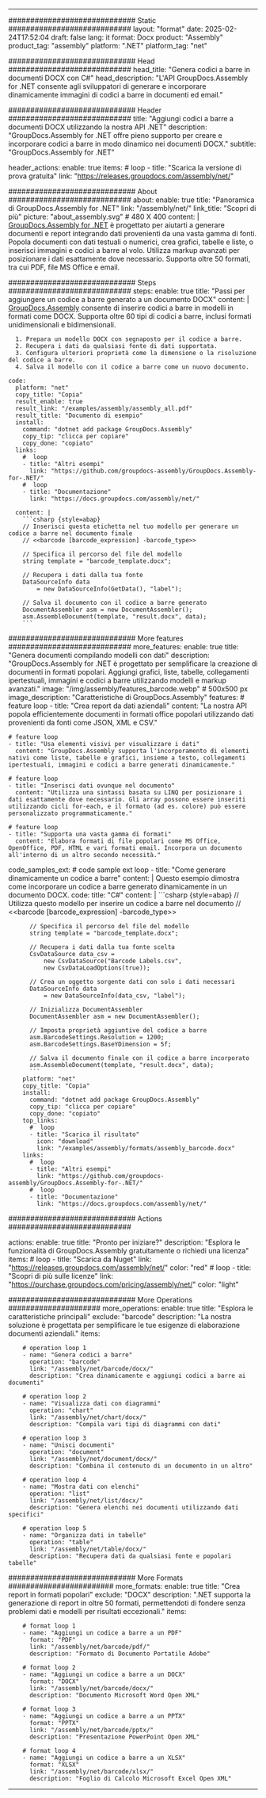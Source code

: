 



---
############################# Static ############################
layout: "format"
date:  2025-02-24T17:52:04
draft: false
lang: it
format: Docx
product: "Assembly"
product_tag: "assembly"
platform: ".NET"
platform_tag: "net"

############################# Head ############################
head_title: "Genera codici a barre in documenti DOCX con C#"
head_description: "L'API GroupDocs.Assembly for .NET consente agli sviluppatori di generare e incorporare dinamicamente immagini di codici a barre in documenti ed email."

############################# Header ############################
title: "Aggiungi codici a barre a documenti DOCX utilizzando la nostra API .NET" 
description: "GroupDocs.Assembly for .NET offre pieno supporto per creare e incorporare codici a barre in modo dinamico nei documenti DOCX."
subtitle: "GroupDocs.Assembly for .NET" 

header_actions:
  enable: true
  items:
    #  loop
    - title: "Scarica la versione di prova gratuita"
      link: "https://releases.groupdocs.com/assembly/net/"
      
############################# About ############################
about:
    enable: true
    title: "Panoramica di GroupDocs.Assembly for .NET"
    link: "/assembly/net/"
    link_title: "Scopri di più"
    picture: "about_assembly.svg" # 480 X 400
    content: |
       [GroupDocs.Assembly for .NET](/assembly/net/) è progettato per aiutarti a generare documenti e report integrando dati provenienti da una vasta gamma di fonti. Popola documenti con dati testuali o numerici, crea grafici, tabelle e liste, o inserisci immagini e codici a barre al volo. Utilizza markup avanzati per posizionare i dati esattamente dove necessario. Supporta oltre 50 formati, tra cui PDF, file MS Office e email.

############################# Steps ############################
steps:
    enable: true
    title: "Passi per aggiungere un codice a barre generato a un documento DOCX"
    content: |
      [GroupDocs.Assembly](/assembly/net/) consente di inserire codici a barre in modelli in formati come DOCX. Supporta oltre 60 tipi di codici a barre, inclusi formati unidimensionali e bidimensionali.
      
      1. Prepara un modello DOCX con segnaposto per il codice a barre.
      2. Recupera i dati da qualsiasi fonte di dati supportata.
      3. Configura ulteriori proprietà come la dimensione o la risoluzione del codice a barre.
      4. Salva il modello con il codice a barre come un nuovo documento.
   
    code:
      platform: "net"
      copy_title: "Copia"
      result_enable: true
      result_link: "/examples/assembly/assembly_all.pdf"
      result_title: "Documento di esempio"
      install:
        command: "dotnet add package GroupDocs.Assembly"
        copy_tip: "clicca per copiare"
        copy_done: "copiato"
      links:
        #  loop
        - title: "Altri esempi"
          link: "https://github.com/groupdocs-assembly/GroupDocs.Assembly-for-.NET/"
        #  loop
        - title: "Documentazione"
          link: "https://docs.groupdocs.com/assembly/net/"
          
      content: |
        ```csharp {style=abap}
        // Inserisci questa etichetta nel tuo modello per generare un codice a barre nel documento finale
        // <<barcode [barcode_expression] -barcode_type>>

        // Specifica il percorso del file del modello
        string template = "barcode_template.docx";

        // Recupera i dati dalla tua fonte
        DataSourceInfo data 
            = new DataSourceInfo(GetData(), "label");

        // Salva il documento con il codice a barre generato
        DocumentAssembler asm = new DocumentAssembler();
        asm.AssembleDocument(template, "result.docx", data);
        ```            

############################# More features ############################
more_features:
  enable: true
  title: "Genera documenti compilando modelli con dati"
  description: "GroupDocs.Assembly for .NET è progettato per semplificare la creazione di documenti in formati popolari. Aggiungi grafici, liste, tabelle, collegamenti ipertestuali, immagini e codici a barre utilizzando modelli e markup avanzati."
  image: "/img/assembly/features_barcode.webp" # 500x500 px
  image_description: "Caratteristiche di GroupDocs.Assembly"
  features:
    # feature loop
    - title: "Crea report da dati aziendali"
      content: "La nostra API popola efficientemente documenti in formati office popolari utilizzando dati provenienti da fonti come JSON, XML e CSV."

    # feature loop
    - title: "Usa elementi visivi per visualizzare i dati"
      content: "GroupDocs.Assembly supporta l'incorporamento di elementi nativi come liste, tabelle e grafici, insieme a testo, collegamenti ipertestuali, immagini e codici a barre generati dinamicamente."

    # feature loop
    - title: "Inserisci dati ovunque nel documento"
      content: "Utilizza una sintassi basata su LINQ per posizionare i dati esattamente dove necessario. Gli array possono essere inseriti utilizzando cicli for-each, e il formato (ad es. colore) può essere personalizzato programmaticamente."

    # feature loop
    - title: "Supporta una vasta gamma di formati"
      content: "Elabora formati di file popolari come MS Office, OpenOffice, PDF, HTML e vari formati email. Incorpora un documento all'interno di un altro secondo necessità."
      
  code_samples_ext:
    # code sample ext loop
    - title: "Come generare dinamicamente un codice a barre"
      content: |
        Questo esempio dimostra come incorporare un codice a barre generato dinamicamente in un documento DOCX.
      code:
        title: "C#"
        content: |
          ```csharp {style=abap}
          // Utilizza questo modello per inserire un codice a barre nel documento
          // <<barcode [barcode_expression] -barcode_type>>

          // Specifica il percorso del file del modello
          string template = "barcode_template.docx";

          // Recupera i dati dalla tua fonte scelta
          CsvDataSource data_csv =
              new CsvDataSource("Barcode Labels.csv", 
              new CsvDataLoadOptions(true));

          // Crea un oggetto sorgente dati con solo i dati necessari
          DataSourceInfo data 
              = new DataSourceInfo(data_csv, "label");

          // Inizializza DocumentAssembler
          DocumentAssembler asm = new DocumentAssembler();

          // Imposta proprietà aggiuntive del codice a barre
          asm.BarcodeSettings.Resolution = 1200;
          asm.BarcodeSettings.BaseYDimension = 5f;

          // Salva il documento finale con il codice a barre incorporato
          asm.AssembleDocument(template, "result.docx", data);
          ```
        platform: "net"
        copy_title: "Copia"
        install:
          command: "dotnet add package GroupDocs.Assembly"
          copy_tip: "clicca per copiare"
          copy_done: "copiato"
        top_links:
          #  loop
          - title: "Scarica il risultato"
            icon: "download"
            link: "/examples/assembly/formats/assembly_barcode.docx"
        links:
          #  loop
          - title: "Altri esempi"
            link: "https://github.com/groupdocs-assembly/GroupDocs.Assembly-for-.NET/"
          #  loop
          - title: "Documentazione"
            link: "https://docs.groupdocs.com/assembly/net/"
            

            


############################# Actions ############################

actions:
  enable: true
  title: "Pronto per iniziare?"
  description: "Esplora le funzionalità di GroupDocs.Assembly gratuitamente o richiedi una licenza"
  items:
    #  loop
    - title: "Scarica da Nuget"
      link: "https://releases.groupdocs.com/assembly/net/"
      color: "red"
        #  loop
    - title: "Scopri di più sulle licenze"
      link: "https://purchase.groupdocs.com/pricing/assembly/net/"
      color: "light"


############################# More Operations #####################
more_operations:
    enable: true
    title: "Esplora le caratteristiche principali"
    exclude: "barcode"
    description: "La nostra soluzione è progettata per semplificare le tue esigenze di elaborazione documenti aziendali."
    items: 
          
        # operation loop 1
        - name: "Genera codici a barre"
          operation: "barcode"
          link: "/assembly/net/barcode/docx/"
          description: "Crea dinamicamente e aggiungi codici a barre ai documenti"

        # operation loop 2
        - name: "Visualizza dati con diagrammi"
          operation: "chart"
          link: "/assembly/net/chart/docx/"
          description: "Compila vari tipi di diagrammi con dati"

        # operation loop 3
        - name: "Unisci documenti"
          operation: "document"
          link: "/assembly/net/document/docx/"
          description: "Combina il contenuto di un documento in un altro"

        # operation loop 4
        - name: "Mostra dati con elenchi"
          operation: "list"
          link: "/assembly/net/list/docx/"
          description: "Genera elenchi nei documenti utilizzando dati specifici"

        # operation loop 5
        - name: "Organizza dati in tabelle"
          operation: "table"
          link: "/assembly/net/table/docx/"
          description: "Recupera dati da qualsiasi fonte e popolari tabelle"
         
          
############################# More Formats ########################
more_formats:
    enable: true
    title: "Crea report in formati popolari"
    exclude: "DOCX"
    description: ".NET supporta la generazione di report in oltre 50 formati, permettendoti di fondere senza problemi dati e modelli per risultati eccezionali."
    items: 
          
        # format loop 1
        - name: "Aggiungi un codice a barre a un PDF"
          format: "PDF"
          link: "/assembly/net/barcode/pdf/"
          description: "Formato di Documento Portatile Adobe"
          
        # format loop 2
        - name: "Aggiungi un codice a barre a un DOCX"
          format: "DOCX"
          link: "/assembly/net/barcode/docx/"
          description: "Documento Microsoft Word Open XML"
          
        # format loop 3
        - name: "Aggiungi un codice a barre a un PPTX"
          format: "PPTX"
          link: "/assembly/net/barcode/pptx/"
          description: "Presentazione PowerPoint Open XML"
          
        # format loop 4
        - name: "Aggiungi un codice a barre a un XLSX"
          format: "XLSX"
          link: "/assembly/net/barcode/xlsx/"
          description: "Foglio di Calcolo Microsoft Excel Open XML"


          

---